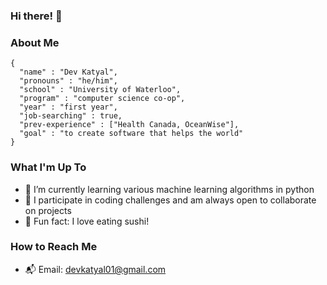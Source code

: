 ### Hi there! 👋

### About Me 
```
{
  "name" : "Dev Katyal",
  "pronouns" : "he/him",
  "school" : "University of Waterloo",
  "program" : "computer science co-op",
  "year" : "first year",
  "job-searching" : true,
  "prev-experience" : ["Health Canada, OceanWise"],
  "goal" : "to create software that helps the world"
}
```

### What I'm Up To 
- 🌱 I’m currently learning various machine learning algorithms in python
- 👯 I participate in coding challenges and am always open to collaborate on projects
- 🍣 Fun fact: I love eating sushi!

### How to Reach Me
- 📬 Email: devkatyal01@gmail.com


<!--

